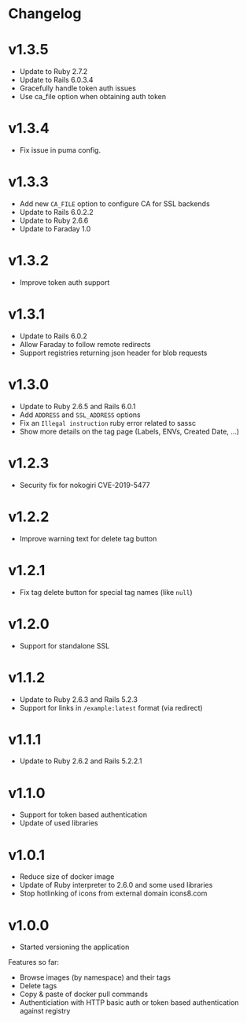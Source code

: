 # Changelog

# v1.3.5

* Update to Ruby 2.7.2
* Update to Rails 6.0.3.4
* Gracefully handle token auth issues
* Use ca_file option when obtaining auth token

# v1.3.4

* Fix issue in puma config.

# v1.3.3

* Add new `CA_FILE` option to configure CA for SSL backends
* Update to Rails 6.0.2.2
* Update to Ruby 2.6.6
* Update to Faraday 1.0

# v1.3.2

* Improve token auth support

# v1.3.1

* Update to Rails 6.0.2
* Allow Faraday to follow remote redirects
* Support registries returning json header for blob requests

# v1.3.0

* Update to Ruby 2.6.5 and Rails 6.0.1
* Add `ADDRESS` and `SSL_ADDRESS` options
* Fix an `Illegal instruction` ruby error related to sassc
* Show more details on the tag page (Labels, ENVs, Created Date, ...)

# v1.2.3

* Security fix for nokogiri CVE-2019-5477

# v1.2.2

* Improve warning text for delete tag button

# v1.2.1

* Fix tag delete button for special tag names (like `null`)

# v1.2.0

* Support for standalone SSL

# v1.1.2

* Update to Ruby 2.6.3 and Rails 5.2.3
* Support for links in `/example:latest` format (via redirect)

# v1.1.1

* Update to Ruby 2.6.2 and Rails 5.2.2.1

# v1.1.0

* Support for token based authentication
* Update of used libraries

# v1.0.1

* Reduce size of docker image
* Update of Ruby interpreter to 2.6.0 and some used libraries
* Stop hotlinking of icons from external domain icons8.com

# v1.0.0

* Started versioning the application

Features so far:

* Browse images (by namespace) and their tags
* Delete tags
* Copy & paste of docker pull commands
* Authenticiation with HTTP basic auth or token based authentication against registry
